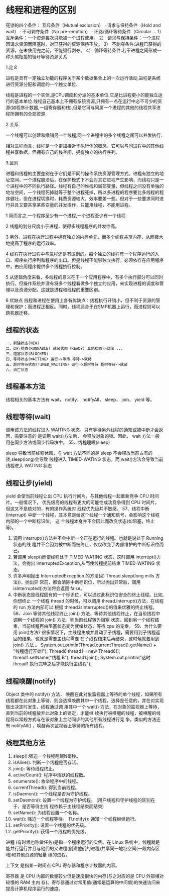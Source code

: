 线程和进程的区别
====

死锁的四个条件：
互斥条件（Mutual exclusion） · 请求与保持条件（Hold and wait） · 不可剥夺条件（No pre-emption） · 环路/循环等待条件（Circular ...
1） 互斥条件：一个资源每次只能被一个进程使用。
2） 请求与保持条件：一个进程因请求资源而阻塞时，对已获得的资源保持不放。
3） 不剥夺条件:进程已获得的资源，在末使用完之前，不能强行剥夺。
4） 循环等待条件:若干进程之间形成一种头尾相接的循环等待资源关系

1.定义

进程是具有一定独立功能的程序关于某个数据集合上的一次运行活动,进程是系统进行资源分配和调度的一个独立单位.

线程是进程的一个实体,是CPU调度和分派的基本单位,它是比进程更小的能独立运行的基本单位.线程自己基本上不拥有系统资源,只拥有一点在运行中必不可少的资源(如程序计数器,一组寄存器和栈),但是它可与同属一个进程的其他的线程共享进程所拥有的全部资源.

2.关系

一个线程可以创建和撤销另一个线程;同一个进程中的多个线程之间可以并发执行.

相对进程而言，线程是一个更加接近于执行体的概念，它可以与同进程中的其他线程共享数据，但拥有自己的栈空间，拥有独立的执行序列。

3.区别

进程和线程的主要差别在于它们是不同的操作系统资源管理方式。进程有独立的地址空间，一个进程崩溃后，在保护模式下不会对其它进程产生影响，而线程只是一个进程中的不同执行路径。线程有自己的堆栈和局部变量，但线程之间没有单独的地址空间，一个线程死掉就等于整个进程死掉，所以多进程的程序要比多线程的程序健壮，但在进程切换时，耗费资源较大，效率要差一些。但对于一些要求同时进行并且又要共享某些变量的并发操作，只能用线程，不能用进程。

1  简而言之,一个程序至少有一个进程,一个进程至少有一个线程.

2 线程的划分尺度小于进程，使得多线程程序的并发性高。

3 另外，进程在执行过程中拥有独立的内存单元，而多个线程共享内存，从而极大地提高了程序的运行效率。

4  线程在执行过程中与进程还是有区别的。每个独立的线程有一个程序运行的入口、顺序执行序列和程序的出口。但是线程不能够独立执行，必须依存在应用程序中，由应用程序提供多个线程执行控制。

5 从逻辑角度来看，多线程的意义在于一个应用程序中，有多个执行部分可以同时执行。但操作系统并没有将多个线程看做多个独立的应用，来实现进程的调度和管理以及资源分配。这就是进程和线程的重要区别。

6 优缺点
线程和进程在使用上各有优缺点：线程执行开销小，但不利于资源的管理和保护；而进程正相反。同时，线程适合于在SMP机器上运行，而进程则可以跨机器迁移。

线程的状态
---

    一、新建状态(NEW)
    二、运行状态(RUNNABLE) 就绪状态（READY) 其他状态->就绪 ...
    三、阻塞状态(BLOCKED)
    四、等待状态(WAITING) 运行->等待 等待->就绪
    五、超时等待状态(TIMED_WAITING) 运行->超时等待 超时等待->就绪
    六、消亡状态

线程基本方法
---

线程相关的基本方法有 wait， notify， notifyAll， sleep， join， yield 等。

线程等待(wait)
---

调用该方法的线程进入 WAITING 状态，只有等待另外线程的通知或被中断才会返回，需要注意的
是调用 wait()方法后， 会释放对象的锁。因此， wait 方法一般用在同步方法或同步代码块中。 55、线程睡眠(sleep)

sleep 导致当前线程休眠，与 wait 方法不同的是 sleep 不会释放当前占有的锁,sleep(long)会导致 线程进入 TIMED-WATING 状态，而 wait()方法会导致当前线程进入 WATING 状态

线程让步(yield)
---

yield 会使当前线程让出 CPU 执行时间片，与其他线程一起重新竞争 CPU 时间片。一般情况下， 优先级高的线程有更大的可能性成功竞争得到 CPU 时间片， 但这又不是绝对的，有的操作系统对 线程优先级并不敏感。
57、线程中断(interrupt) 中断一个线程，其本意是给这个线程一个通知信号，会影响这个线程内部的一个中断标识位。 这
个线程本身并不会因此而改变状态(如阻塞，终止等)。

1. 调用 interrupt()方法并不会中断一个正在运行的线程。也就是说处于 Running 状态的线
程并不会因为被中断而被终止，仅仅改变了内部维护的中断标识位而已。
2. 若调用 sleep()而使线程处于 TIMED-WATING 状态，这时调用 interrupt()方法，会抛出
InterruptedException,从而使线程提前结束 TIMED-WATING 状态。
3. 许多声明抛出 InterruptedException 的方法(如 Thread.sleep(long mills 方法))，抛出异
常前，都会清除中断标识位，所以抛出异常后，调用 isInterrupted()方法将会返回 false。
4. 中断状态是线程固有的一个标识位，可以通过此标识位安全的终止线程。比如,你想终止 一个线程 thread 的时候，可以调用 thread.interrupt()方法，在线程的 run 方法内部可以 根据 thread.isInterrupted()的值来优雅的终止线程。
58、Join 等待其他线程终止
join() 方法，等待其他线程终止，在当前线程中调用一个线程的 join() 方法，则当前线程转为阻塞
状态，回到另一个线程结束，当前线程再由阻塞状态变为就绪状态，等待 cpu 的宠幸。 59、为什么要用 join()方法?
很多情况下，主线程生成并启动了子线程，需要用到子线程返回的结果，也就是需要主线程需要 在子线程结束后再结束，这时候就要用到 join() 方法 。
  System.out.println(Thread.currentThread().getName() + "线程运行开始!"); Thread6 thread1 = new Thread6();
thread1.setName("线程 B");
thread1.join();
System.out.println("这时 thread1 执行完毕之后才能执行主线程");

线程唤醒(notify)
---

Object 类中的 notify() 方法， 唤醒在此对象监视器上等待的单个线程，如果所有线程都在此对象上等待，则会选择唤醒其中一个线程，选择是任意的，并在对实现做出决定时发生，线程通过调 用其中一个 wait() 方法，在对象的监视器上等待， 直到当前的线程放弃此对象上的锁定，才能继 续执行被唤醒的线程，被唤醒的线程将以常规方式与在该对象上主动同步的其他所有线程进行竞 争。类似的方法还有 notifyAll() ，唤醒再次监视器上等待的所有线程。

线程其他方法
---

1. sleep():强迫一个线程睡眠N毫秒。
2. isAlive(): 判断一个线程是否存活。
3. join(): 等待线程终止。
4. activeCount(): 程序中活跃的线程数。
5. enumerate(): 枚举程序中的线程。
6. currentThread(): 得到当前线程。
7. isDaemon(): 一个线程是否为守护线程。
8. setDaemon(): 设置一个线程为守护线程。 (用户线程和守护线程的区别在于，是否等待主线
程依赖于主线程结束而结束)
9. setName(): 为线程设置一个名称。
10. wait(): 强迫一个线程等待。 11.notify(): 通知一个线程继续运行。
11. setPriority(): 设置一个线程的优先级。
12. getPriority()::获得一个线程的优先级。

进程
(有时候也称做任务)是指一个程序运行的实例。在 Linux 系统中，线程就是能并行运行并且与他们的父进程(创建他们的进程)共享同一地址空间(一段内存区域)和其他资源的轻量 级的进程。

上下文
是指某一时间点 CPU 寄存器和程序计数器的内容。

寄存器
是 CPU 内部的数量较少但是速度很快的内存(与之对应的是 CPU 外部相对较慢的 RAM 主内 存)。寄存器通过对常用值(通常是运算的中间值)的快速访问来提高计算机程序运行的速度。
